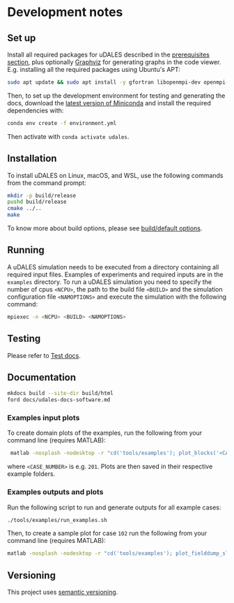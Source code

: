# Development notes

## Set up

Install all required packages for uDALES described in the [prerequisites section](./docs/udales-getting-started.md#prerequisites), plus optionally [Graphviz](https://graphviz.org/) for generating graphs in the code viewer. E.g. installing all the required packages using Ubuntu's APT:

```sh
sudo apt update && sudo apt install -y gfortran libopenmpi-dev openmpi-bin libnetcdf-dev libnetcdff-dev graphviz
```

Then, to set up the development environment for testing and generating the docs, download the [latest version of Miniconda](https://docs.conda.io/en/latest/miniconda.html) and install the required dependencies with:

```sh
conda env create -f environment.yml
```

Then activate with `conda activate udales`.

## Installation

To install uDALES on Linux, macOS, and WSL, use the following commands from the command prompt:

```sh
mkdir -p build/release
pushd build/release
cmake ../..
make
```

To know more about build options, please see [build/default options](https://udales.github.io/u-dales/0YiO263pFxExSdkMvWfId3qkVUSF4dREFnwM1jQD9y1KvzeAVAWzGykQemUrkJCM/html/udales-getting-started/#build-defaultsoptions).

## Running

A uDALES simulation needs to be executed from a directory containing all required input files. Examples of experiments and required inputs are in the `examples` directory. To run a uDALES simulation you need to specify the number of cpus `<NCPU>`, the path to the build file `<BUILD>` and the simulation configuration file `<NAMOPTIONS>` and execute the simulation with the following command:

``` sh
mpiexec -n <NCPU> <BUILD> <NAMOPTIONS>
```

## Testing

Please refer to [Test docs](tests/README.md).

## Documentation

```sh
mkdocs build --site-dir build/html
ford docs/udales-docs-software.md
```

### Examples input plots

To create domain plots of the examples, run the following from your command line (requires MATLAB):

```sh
 matlab -nosplash -nodesktop -r "cd('tools/examples'); plot_blocks('<CASE_NUMBER>'); quit"
```

where `<CASE_NUMBER>` is e.g. `201`. Plots are then saved in their respective example folders.   

### Examples outputs and plots

Run the following script to run and generate outputs for all example cases:

```sh
./tools/examples/run_examples.sh
```

Then, to create a sample plot for case `102` run the following from your command line (requires MATLAB):

```sh
matlab -nosplash -nodesktop -r "cd('tools/examples'); plot_fielddump_slice('102','u','y',32,1); quit"
```


## Versioning

This project uses [semantic versioning](https://semver.org/).
